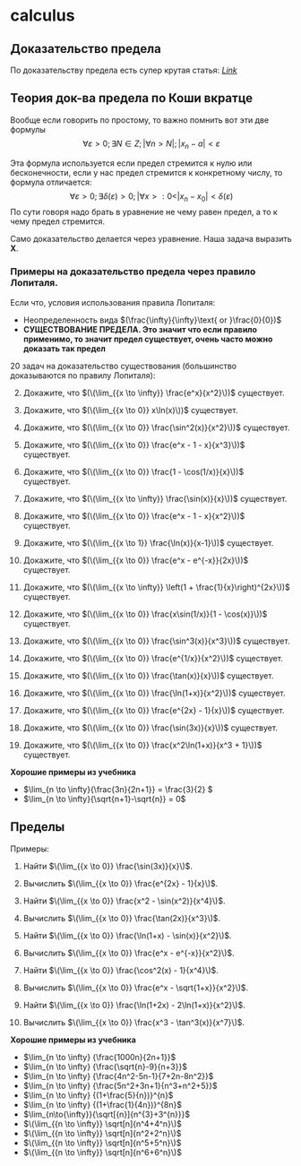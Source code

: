 # calculus

## Доказательство предела

По доказательству предела есть супер крутая статья: *[Link](http://www.mathprofi.ru/predely_po_koshi.html)*


## Теория док-ва предела по Коши вкратце
Вообще если говорить по простому, то важно помнить вот эти две формулы
$$\forall \varepsilon>0;\exists N\in Z;|\forall n>N|;|x_n - a| < \varepsilon$$

Эта формула используется если предел стремится к нулю или бесконечности, если у нас предел стремится к конкретному числу, то формула отличается:
$$\forall \varepsilon>0;\exists \delta(\varepsilon)>0;|\forall x>:0<|x_n - x_0| < \delta(\varepsilon)$$
По сути говоря надо брать в уравнение не чему равен предел, а то к чему предел стремится. 

Само доказательство делается через уравнение. Наша задача выразить **X**.

### Примеры на доказательство предела через правило Лопиталя. 
Если что, условия использования правила Лопиталя:

- Неопределенность вида $(\frac{\infty}{\infty}\text{ or }\frac{0}{0})$
- **СУЩЕСТВОВАНИЕ ПРЕДЕЛА. Это значит что если правило применимо, то значит предел существует, очень часто можно доказать так предел**

20 задач на доказательство существования (большинство доказываются по правилу Лопиталя):


2. Докажите, что $(\(\lim_{{x \to \infty}} \frac{e^x}{x^2}\))$ существует.
   
4. Докажите, что $(\(\lim_{{x \to 0}} x\ln(x)\))$ существует.

5. Докажите, что $(\(\lim_{{x \to 0}} \frac{\sin^2(x)}{x^2}\))$ существует.

6. Докажите, что $(\(\lim_{{x \to 0}} \frac{e^x - 1 - x}{x^3}\))$ существует.

7. Докажите, что $(\(\lim_{{x \to 0}} \frac{1 - \cos(1/x)}{x}\))$ существует.

8. Докажите, что $(\(\lim_{{x \to \infty}} \frac{\sin(x)}{x}\))$ существует.

9. Докажите, что $(\(\lim_{{x \to 0}} \frac{e^x - 1 - x}{x^2}\))$ существует.

10. Докажите, что $(\(\lim_{{x \to 1}} \frac{\ln(x)}{x-1}\))$ существует.

11. Докажите, что $(\(\lim_{{x \to 0}} \frac{e^x - e^{-x}}{2x}\))$ существует.

12. Докажите, что $(\(\lim_{{x \to \infty}} \left(1 + \frac{1}{x}\right)^{2x}\))$ существует.

13. Докажите, что $(\(\lim_{{x \to 0}} \frac{x\sin(1/x)}{1 - \cos(x)}\))$ существует.

14. Докажите, что $(\(\lim_{{x \to 0}} \frac{\sin^3(x)}{x^3}\))$ существует.

15. Докажите, что $(\(\lim_{{x \to 0}} \frac{e^{1/x}}{x^2}\))$ существует.

16. Докажите, что $(\(\lim_{{x \to 0}} \frac{\tan(x)}{x}\))$ существует.

17. Докажите, что $(\(\lim_{{x \to 0}} \frac{\ln(1+x)}{x^2}\))$ существует.

18. Докажите, что $(\(\lim_{{x \to 0}} \frac{e^{2x} - 1}{x}\))$ существует.

19. Докажите, что $(\(\lim_{{x \to 0}} \frac{\sin(3x)}{x}\))$ существует.

20. Докажите, что $(\(\lim_{{x \to 0}} \frac{x^2\ln(1+x)}{x^3 + 1}\))$ существует.

**Хорошие примеры из учебника**

- $\lim_{n \to \infty}{\frac{3n}{2n+1}} = \frac{3}{2} $
- $\lim_{n \to \infty}{\sqrt{n+1}-\sqrt{n}} = 0$


## Пределы
Примеры:
1. Найти $\(\lim_{{x \to 0}} \frac{\sin(3x)}{x}\)$.

2. Вычислить $\(\lim_{{x \to 0}} \frac{e^{2x} - 1}{x}\)$.

3. Найти $\(\lim_{{x \to 0}} \frac{x^2 - \sin(x^2)}{x^4}\)$.

4. Вычислить $\(\lim_{{x \to 0}} \frac{\tan(2x)}{x^3}\)$.

5. Найти $\(\lim_{{x \to 0}} \frac{\ln(1+x) - \sin(x)}{x^2}\)$.

6. Вычислить $\(\lim_{{x \to 0}} \frac{e^x - e^{-x}}{x^2}\)$.

7. Найти $\(\lim_{{x \to 0}} \frac{\cos^2(x) - 1}{x^4}\)$.

8. Вычислить $\(\lim_{{x \to 0}} \frac{e^x - \sqrt{1+x}}{x^2}\)$.

9. Найти $\(\lim_{{x \to 0}} \frac{\ln(1+2x) - 2\ln(1+x)}{x^2}\)$.

10. Вычислить $\(\lim_{{x \to 0}} \frac{x^3 - \tan^3(x)}{x^7}\)$.

**Хорошие примеры из учебника**

- $\lim_{n \to \infty} {\frac{1000n}{2n+1}}$
- $\lim_{n \to \infty} {\frac{\sqrt{n}-9}{n+3}}$
- $\lim_{n \to \infty} {\frac{4n^2-5n-1}{7+2n-8n^2}}$
- $\lim_{n \to \infty} {\frac{5n^2+3n+1}{n^3+n^2+5}}$
- $\lim_{n \to \infty} {(1+\frac{5}{n})}^{n}$
- $\lim_{n \to \infty} {(1+\frac{1}{4n})}^{8n}$
- $\lim_{n\to{\infty}}{\sqrt[{n}]{n^{3}+3^{n}}}$
- $\(\lim_{{n \to \infty}} \sqrt[n]{n^4+4^n}\)$
- $\(\lim_{{n \to \infty}} \sqrt[n]{n^2+2^n}\)$
- $\(\lim_{{n \to \infty}} \sqrt[n]{n^5+5^n}\)$
- $\(\lim_{{n \to \infty}} \sqrt[n]{n^6+6^n}\)$
